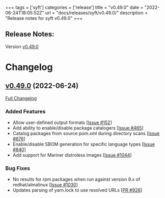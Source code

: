 +++
tags = ['syft']
categories = ['release']
title = "v0.49.0"
date = "2022-06-24T18:05:52Z"
url = "docs/releases/syft/v0.49.0/"
description = "Release notes for syft v0.49.0"
+++

## Release Notes:
Version [v0.49.0](https://github.com/anchore/syft/releases/tag/v0.49.0)

# Changelog

## [v0.49.0](https://github.com/anchore/syft/tree/v0.49.0) (2022-06-24)

[Full Changelog](https://github.com/anchore/syft/compare/v0.48.1...v0.49.0)

### Added Features

- Allow user-defined output formats [[Issue #152](https://github.com/anchore/syft/issues/152)]
- Add ability to enable/disable package catalogers [[Issue #465](https://github.com/anchore/syft/issues/465)]
- Catalog packages from source pom.xml during directory scans [[Issue #676](https://github.com/anchore/syft/issues/676)]
- Enable/disable SBOM generation for specific language types [[Issue #840](https://github.com/anchore/syft/issues/840)]
- Add support for Mariner distroless images [[Issue #1044](https://github.com/anchore/syft/issues/1044)]

### Bug Fixes

- No results for rpm packages when run against version 9.x of redhat/almalinux [[Issue #1030](https://github.com/anchore/syft/issues/1030)]
- Updates parsing of yarn.lock to use resolved URLs [[PR #926](https://github.com/anchore/syft/pull/926)]
